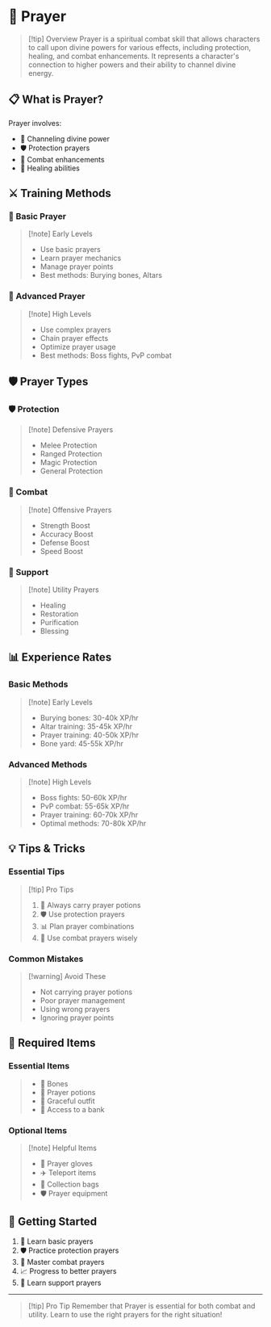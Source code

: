 # 🙏 Prayer

> [!tip] Overview
> Prayer is a spiritual combat skill that allows characters to call upon divine powers for various effects, including protection, healing, and combat enhancements. It represents a character's connection to higher powers and their ability to channel divine energy.

## 📋 What is Prayer?

Prayer involves:
- 🙏 Channeling divine power
- 🛡️ Protection prayers
- 💪 Combat enhancements
- 🏥 Healing abilities

## ⚔️ Training Methods

<div class="grid grid-cols-1 md:grid-cols-2 gap-4">
<div>

### 🙏 Basic Prayer
> [!note] Early Levels
> - Use basic prayers
> - Learn prayer mechanics
> - Manage prayer points
> - Best methods: Burying bones, Altars

</div>
<div>

### 🙏 Advanced Prayer
> [!note] High Levels
> - Use complex prayers
> - Chain prayer effects
> - Optimize prayer usage
> - Best methods: Boss fights, PvP combat

</div>
</div>

## 🛡️ Prayer Types

<div class="grid grid-cols-1 md:grid-cols-3 gap-4">
<div>

### 🛡️ Protection
> [!note] Defensive Prayers
> - Melee Protection
> - Ranged Protection
> - Magic Protection
> - General Protection

</div>
<div>

### 💪 Combat
> [!note] Offensive Prayers
> - Strength Boost
> - Accuracy Boost
> - Defense Boost
> - Speed Boost

</div>
<div>

### 🏥 Support
> [!note] Utility Prayers
> - Healing
> - Restoration
> - Purification
> - Blessing

</div>
</div>

## 📊 Experience Rates

<div class="grid grid-cols-1 md:grid-cols-2 gap-4">
<div>

### Basic Methods
> [!note] Early Levels
> - Burying bones: 30-40k XP/hr
> - Altar training: 35-45k XP/hr
> - Prayer training: 40-50k XP/hr
> - Bone yard: 45-55k XP/hr

</div>
<div>

### Advanced Methods
> [!note] High Levels
> - Boss fights: 50-60k XP/hr
> - PvP combat: 55-65k XP/hr
> - Prayer training: 60-70k XP/hr
> - Optimal methods: 70-80k XP/hr

</div>
</div>

## 💡 Tips & Tricks

<div class="grid grid-cols-1 md:grid-cols-2 gap-4">
<div>

### Essential Tips
> [!tip] Pro Tips
> 1. 🙏 Always carry prayer potions
> 2. 🛡️ Use protection prayers
> 3. 📊 Plan prayer combinations
> 4. 💪 Use combat prayers wisely

</div>
<div>

### Common Mistakes
> [!warning] Avoid These
> - Not carrying prayer potions
> - Poor prayer management
> - Using wrong prayers
> - Ignoring prayer points

</div>
</div>

## 🎒 Required Items

<div class="grid grid-cols-1 md:grid-cols-2 gap-4">
<div>

### Essential Items
> - 🦴 Bones
> - 🧪 Prayer potions
> - 🏃 Graceful outfit
> - 🏦 Access to a bank

</div>
<div>

### Optional Items
> [!note] Helpful Items
> - 🧤 Prayer gloves
> - ✈️ Teleport items
> - 🎒 Collection bags
> - 🛡️ Prayer equipment

</div>
</div>

## 🚀 Getting Started

1. 🙏 Learn basic prayers
2. 🛡️ Practice protection prayers
3. 💪 Master combat prayers
4. 📈 Progress to better prayers
5. 🏥 Learn support prayers

---

> [!tip] Pro Tip
> Remember that Prayer is essential for both combat and utility. Learn to use the right prayers for the right situation!
